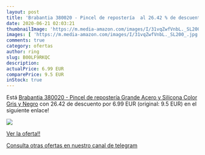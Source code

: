 ```yaml
---
layout: post
title: 'Brabantia 380020 - Pincel de repostería  al 26.42 % de descuento'
date: 2020-06-21 02:03:21
thumbnailImage: 'https://m.media-amazon.com/images/I/31vqZwfVnbL._SL200_.jpg'
images: [ 'https://m.media-amazon.com/images/I/31vqZwfVnbL._SL200_.jpg' ]
comments: true
category: ofertas
author: ring
slug: B00LF9RKQC
description:
actualPrice: 6.99 EUR
comparePrice: 9.5 EUR
inStock: true
---
```


Está [Brabantia 380020 - Pincel de repostería Grande  Acero y Silicona  Color Gris y Negro](https://www.amazon.com/dp/B00LF9RKQC/?tag=redken08-20) con 26.42 de descuento por 6.99 EUR (original: 9.5 EUR) en el siguiente enlace!

[![](https://m.media-amazon.com/images/I/31vqZwfVnbL._SL200_.jpg)](https://www.amazon.com/dp/B00LF9RKQC/?tag=redken08-20)

[Ver la oferta!!](https://www.amazon.com/dp/B00LF9RKQC/?tag=redken08-20)

[Consulta otras ofertas en nuestro canal de telegram](https://t.me/s/ofertas25)
